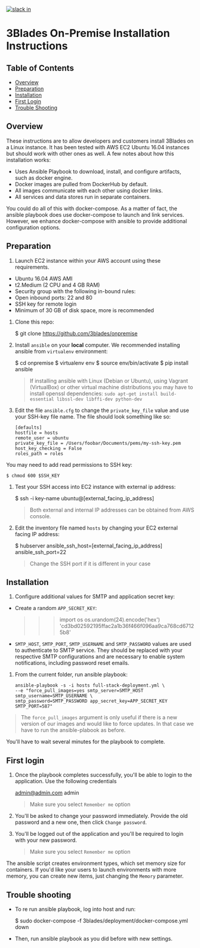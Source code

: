 [![slack in](https://slackin-pypmyuhqds.now.sh/badge.svg)](https://slackin-pypmyuhqds.now.sh/)

# 3Blades On-Premise Installation Instructions

## Table of Contents

- [Overview](#overview)
- [Preparation](#preparation)
- [Installation](#installation)
- [First Login](#first-login)
- [Trouble Shooting](#trouble-shooting)

## Overview

These instructions are to allow developers and customers install 3Blades on a Linux instance. It has been tested with AWS EC2 Ubuntu 16.04 instances but should work with other ones as well. A few notes about how this installation works:

- Uses Ansible Playbook to download, install, and configure artifacts, such as docker engine.
- Docker images are pulled from DockerHub by default.
- All images communicate with each other using docker links.
- All services and data stores run in separate containers.

You could do all of this with docker-compose. As a matter of fact, the ansible playbook does use docker-compose to launch and link services. However, we enhance docker-compose with ansible to provide additional configuration options.

## Preparation

1. Launch EC2 instance within your AWS account using these requirements.

- Ubuntu 16.04 AWS AMI
- t2.Medium (2 CPU and 4 GB RAM)
- Security group with the following in-bound rules:
- Open inbound ports: 22 and 80
- SSH key for remote login
- Minimum of 30 GB of disk space, more is recommended

1. Clone this repo:

    $ git clone https://github.com/3blades/onpremise

1. Install `ansible` on your **local** computer. We recommended installing ansible from `virtualenv` environment:

    $ cd onpremise
    $ virtualenv env
    $ source env/bin/activate
    $ pip install ansible

    > If installing ansible with Linux (Debian or Ubuntu), using Vagrant (VirtualBox) or other virtual machine distributions you may have to install openssl dependencies: `sudo apt-get install build-essential libssl-dev libffi-dev python-dev`

1. Edit the file `ansible.cfg` to change the `private_key_file` value and use your SSH-key file name. The file should look something like so:

    ```
    [defaults]
    hostfile = hosts
    remote_user = ubuntu
    private_key_file = /Users/foobar/Documents/pems/my-ssh-key.pem
    host_key_checking = False
    roles_path = roles
    ```
You may need to add read permissions to SSH key:

    $ chmod 600 $SSH_KEY

1. Test your SSH access into EC2 instance with external ip address:

    $ ssh -i key-name ubuntu@[external_facing_ip_address]

    > Both external and internal IP addresses can be obtained from AWS console.

1. Edit the inventory file named `hosts` by changing your EC2 external facing IP address:

    $ hubserver ansible_ssh_host=[external_facing_ip_address] ansible_ssh_port=22

    > Change the SSH port if it is different in your case

## Installation

1. Configure additional values for SMTP and application secret key:

- Create a random `APP_SECRET_KEY`:

    >>> import os
    >>> os.urandom(24).encode('hex')
    'cd3bd02592195ffac2a1b36f466f096aa9ca768cd67125b8'

- `SMTP_HOST`, `SMTP_PORT`, `SMTP_USERNAME` and `SMTP_PASSWORD` values are used to authenticate to SMTP service. They should be replaced with your respective SMTP configurations and are necessary to enable system notifications, including password reset emails.

1. From the current folder, run ansible playbook:

    ```
    ansible-playbook -s -i hosts full-stack-deployment.yml \
    --e "force_pull_images=yes smtp_server=SMTP_HOST smtp_username=SMTP_USERNAME \
    smtp_password=SMTP_PASSWORD app_secret_key=APP_SECRET_KEY SMTP_PORT=587"
    ```

  > The `force_pull_images` argument is only useful if there is a new version of our images and would like to force updates. In that case we have to run the ansible-plabook as before.

You'll have to wait several minutes for the playbook to complete.

## First login

1. Once the playbook completes successfully, you'll be able to login to the application. Use the following credentials

     admin@admin.com
     admin
     > Make sure you select `Remember me` option

1. You'll be asked to change your password immediately. Provide the old password and a new one, then click `Change password`.

1. You'll be logged out of the application and you'll be required to login with your new password.

     > Make sure you select `Remember me` option

The ansible script creates environment types, which set memory size for containers. If you'd like your users to launch environments with more memory, you can create new items, just changing the `Memory` parameter.

## Trouble shooting

- To re run ansible playbook, log into host and run:

    $ sudo docker-compose -f 3blades/deployment/docker-compose.yml down

- Then, run ansible playbook as you did before with new settings.
